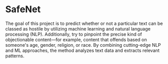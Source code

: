 # **SafeNet**
The goal of this project is to predict whether or not a particular text can be classed as hostile by utilizing machine learning and natural language processing (NLP). Additionally, try to pinpoint the precise kind of objectionable content—for example, content that offends based on someone's age, gender, religion, or race. By combining cutting-edge NLP and ML approaches, the method analyzes text data and extracts relevant patterns.
